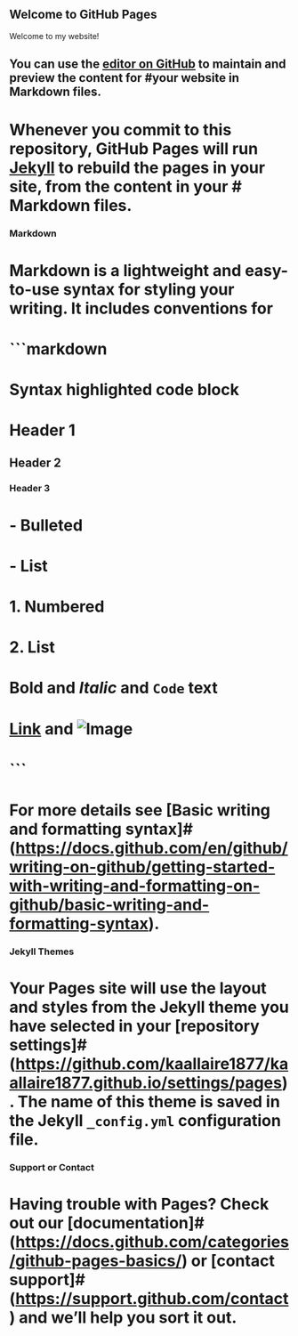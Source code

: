 ## Welcome to GitHub Pages

Welcome to my website! 

## You can use the [editor on GitHub](https://github.com/kaallaire1877/kaallaire1877.github.io/edit/main/README.md) to maintain and preview the content for #your website in Markdown files.

# Whenever you commit to this repository, GitHub Pages will run [Jekyll](https://jekyllrb.com/) to rebuild the pages in your site, from the content in your # Markdown files.

### Markdown

# Markdown is a lightweight and easy-to-use syntax for styling your writing. It includes conventions for

# ```markdown
# Syntax highlighted code block

# Header 1
## Header 2
### Header 3

# - Bulleted
# - List

# 1. Numbered
# 2. List

# **Bold** and _Italic_ and `Code` text

# [Link](url) and ![Image](src)
# ```

# For more details see [Basic writing and formatting syntax]# (https://docs.github.com/en/github/writing-on-github/getting-started-with-writing-and-formatting-on-github/basic-writing-and-formatting-syntax).

### Jekyll Themes

# Your Pages site will use the layout and styles from the Jekyll theme you have selected in your [repository settings]# (https://github.com/kaallaire1877/kaallaire1877.github.io/settings/pages). The name of this theme is saved in the Jekyll `_config.yml` configuration file.

### Support or Contact

# Having trouble with Pages? Check out our [documentation]#(https://docs.github.com/categories/github-pages-basics/) or [contact support]# (https://support.github.com/contact) and we’ll help you sort it out.
